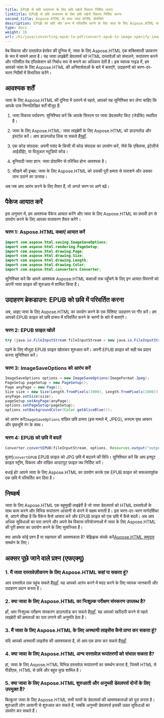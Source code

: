 ```yaml
---
title: EPUB से छवि रूपांतरण के लिए छवि सहेजें विकल्प निर्दिष्ट करना
linktitle: EPUB से छवि रूपांतरण के लिए छवि सहेजें विकल्प निर्दिष्ट करना
second_title: Aspose.HTML के साथ जावा HTML प्रोसेसिंग
description: EPUB को छवि और अन्य में परिवर्तित करने के लिए जावा के लिए Aspose.HTML का उपयोग करना सीखें। हमारी चरण-दर-चरण मार्गदर्शिका देखें. #जावाडेवलपमेंट #वेबडेवलपमेंट #डॉक्यूमेंटकन्वर्ज़न
type: docs
weight: 16
url: /hi/java/converting-epub-to-pdf/convert-epub-to-image-specify-image-save-options/
---
```


वेब विकास और दस्तावेज़ हेरफेर की दुनिया में, जावा के लिए Aspose.HTML एक शक्तिशाली उपकरण के रूप में सामने आता है। यह जावा लाइब्रेरी डेवलपर्स को HTML दस्तावेज़ों को संभालने, रूपांतरण करने और गतिशील वेब एप्लिकेशन को निर्बाध रूप से बनाने का अधिकार देती है। इस व्यापक गाइड में, हम आपको जावा के लिए Aspose.HTML की अनिवार्यताओं के बारे में बताएंगे, उदाहरणों को चरण-दर-चरण निर्देशों में विभाजित करेंगे।

## आवश्यक शर्तें

जावा के लिए Aspose.HTML की दुनिया में उतरने से पहले, आपको यह सुनिश्चित कर लेना चाहिए कि आपके पास निम्नलिखित शर्तें मौजूद हैं:

1. जावा विकास पर्यावरण: सुनिश्चित करें कि आपके सिस्टम पर जावा डेवलपमेंट किट (जेडीके) स्थापित है।

2. जावा के लिए Aspose.HTML: जावा लाइब्रेरी के लिए Aspose.HTML को डाउनलोड और इंस्टॉल करें। आप डाउनलोड लिंक पा सकते हैं[यहाँ](https://releases.aspose.com/html/java/).

3. एक कोड संपादक: अपनी पसंद के किसी भी कोड संपादक का उपयोग करें, जैसे कि एक्लिप्स, इंटेलीजे आईडीईए, या विज़ुअल स्टूडियो कोड।

4. बुनियादी जावा ज्ञान: जावा प्रोग्रामिंग से परिचित होना आवश्यक है।

5. सीखने की इच्छा: जावा के लिए Aspose.HTML को उसकी पूरी क्षमता से तलाशने और उसका लाभ उठाने का उत्साह।

अब जब आप आरंभ करने के लिए तैयार हैं, तो अगले चरण पर आगे बढ़ें।

## पैकेज आयात करें

इस अनुभाग में, हम आवश्यक पैकेज आयात करेंगे और जावा के लिए Aspose.HTML का प्रभावी ढंग से उपयोग करने के लिए आपका वातावरण तैयार करेंगे। 

### चरण 1: Aspose.HTML कक्षाएं आयात करें

```java
import com.aspose.html.saving.ImageSaveOptions;
import com.aspose.html.rendering.PageSetup;
import com.aspose.html.drawing.Page;
import com.aspose.html.drawing.Size;
import com.aspose.html.drawing.Length;
import com.aspose.html.drawing.Color;
import com.aspose.html.converters.Converter;
```

सुनिश्चित करें कि आपने आवश्यक Aspose.HTML कक्षाओं तक पहुँचने के लिए इन आयात विवरणों को अपनी जावा फ़ाइल की शुरुआत में शामिल किया है।

## उदाहरण ब्रेकडाउन: EPUB को छवि में परिवर्तित करना

अब, आइए जावा के लिए Aspose.HTML का उपयोग करने के एक विशिष्ट उदाहरण पर गौर करें। हम आपको EPUB फ़ाइल को छवि प्रारूप में परिवर्तित करने के चरणों के बारे में बताएंगे।

### चरण 2: EPUB फ़ाइल खोलें

```java
try (java.io.FileInputStream fileInputStream = new java.io.FileInputStream(Resources.input("input.epub"))) {
```

पढ़ने के लिए मौजूदा EPUB फ़ाइल खोलकर शुरुआत करें। अपनी EPUB फ़ाइल को सही पथ प्रदान करना सुनिश्चित करें।

### चरण 3: ImageSaveOptions को आरंभ करें

```java
ImageSaveOptions options = new ImageSaveOptions(ImageFormat.Jpeg);
PageSetup pageSetup = new PageSetup();
Page anyPage = new Page();
Size size = new Size(Length.fromPixels(3000), Length.fromPixels(1000));
anyPage.setSize(size);
pageSetup.setAnyPage(anyPage);
options.setPageSetup(pageSetup);
options.setBackgroundColor(Color.getAliceBlue());
```

 को आरंभ करें`ImageSaveOptions` वांछित छवि प्रारूप (इस मामले में, JPEG), कस्टम पृष्ठ आकार और पृष्ठभूमि रंग के साथ।

### चरण 4: EPUB को छवि में बदलें

```java
Converter.convertEPUB(fileInputStream, options, Resources.output("output.jpg"));
```

 बुलाएं`convertEPUB` EPUB फ़ाइल को JPG छवि में बदलने की विधि। सुनिश्चित करें कि आप इनपुट फ़ाइल स्ट्रीम, विकल्प और वांछित आउटपुट फ़ाइल पथ निर्दिष्ट करें।

बधाई हो! आपने जावा के लिए Aspose.HTML का उपयोग करके एक EPUB फ़ाइल को सफलतापूर्वक एक छवि में परिवर्तित कर दिया है।

## निष्कर्ष

जावा के लिए Aspose.HTML एक बहुमुखी लाइब्रेरी है जो जावा डेवलपर्स को HTML दस्तावेज़ों के साथ काम करने और विभिन्न रूपांतरण आसानी से करने में सक्षम बनाती है। इस चरण-दर-चरण मार्गदर्शिका से, आपने सीखा है कि पैकेज कैसे आयात करें और EPUB फ़ाइल को एक छवि में कैसे बदलें। अब आप अधिक सुविधाओं का पता लगाने और अपने वेब विकास परियोजनाओं में जावा के लिए Aspose.HTML की पूरी क्षमता का उपयोग करने के लिए सुसज्जित हैं।

 क्या आपके कोई प्रश्न हैं या सहायता की आवश्यकता है? बेझिझक संपर्क करें[Aspose.HTML समुदाय](https://forum.aspose.com/) समर्थन के लिए।

## अक्सर पूछे जाने वाले प्रश्न (एफएक्यू)

### 1. मैं जावा दस्तावेज़ीकरण के लिए Aspose.HTML कहां पा सकता हूं?

 आप दस्तावेज़ तक पहुंच सकते हैं[यहाँ](https://reference.aspose.com/html/java/). यह आपको आरंभ करने में मदद करने के लिए व्यापक जानकारी और उदाहरण प्रदान करता है।

### 2. क्या जावा के लिए Aspose.HTML का निःशुल्क परीक्षण संस्करण उपलब्ध है?

 हाँ, आप निःशुल्क परीक्षण संस्करण डाउनलोड कर सकते हैं[यहाँ](https://releases.aspose.com/). यह आपको खरीदारी करने से पहले लाइब्रेरी की क्षमताओं का पता लगाने की अनुमति देता है।

### 3. मैं जावा के लिए Aspose.HTML के लिए अस्थायी लाइसेंस कैसे प्राप्त कर सकता हूं?

 यदि आपको अस्थायी लाइसेंस की आवश्यकता है, तो आप एक प्राप्त कर सकते हैं[यहाँ](https://purchase.aspose.com/temporary-license/).

### 4. क्या जावा के लिए Aspose.HTML अन्य दस्तावेज़ रूपांतरणों को संभाल सकता है?

हां, जावा के लिए Aspose.HTML विभिन्न दस्तावेज़ रूपांतरणों का समर्थन करता है, जिसमें HTML से पीडीएफ, HTML से छवि और बहुत कुछ शामिल है।

### 5. क्या जावा के लिए Aspose.HTML शुरुआती और अनुभवी डेवलपर्स दोनों के लिए उपयुक्त है?

बिल्कुल! जावा के लिए Aspose.HTML सभी स्तरों के डेवलपर्स की आवश्यकताओं को पूरा करता है। शुरुआती लोग आसानी से शुरुआत कर सकते हैं, जबकि अनुभवी डेवलपर्स इसकी उन्नत सुविधाओं का उपयोग कर सकते हैं।